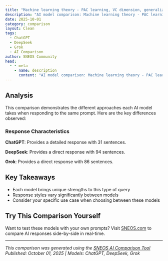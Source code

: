 ```yaml
---
title: "Machine learning theory - PAC learning, VC dimension, generalization"
description: "AI model comparison: Machine learning theory - PAC learning, VC dimension, generalization..."
date: 2025-10-01
category: comparison
layout: Clean
tags:
  - ChatGPT
  - DeepSeek
  - Grok
  - AI Comparison
author: SNEOS Community
head:
  - - meta
    - name: description
      content: "AI model comparison: Machine learning theory - PAC learning, VC dimension, generalization..."
---
```


<ChatComparison
  title="Machine learning theory - PAC learning, VC dimension, generalization"
  prompt="Machine learning theory - PAC learning, VC dimension, generalization"
  :responses='{"ChatGPT": "Certainly! Here is a concise overview of some fundamental concepts in machine learning theory: **PAC learning**, **VC dimension**, and **generalization**.\n\n---\n\n### 1. PAC Learning (Probably Approximately Correct Learning)\n\n**PAC learning** is a formal framework introduced by Leslie Valiant in 1984 for studying the learnability of concepts from examples.\n\n- **Goal:** Classify instances correctly (approximately) with high probability after seeing a limited number of training samples.\n- **Setting:** \n - There is an unknown distribution \\( D \\) over input space \\( X \\).\n - There is a target concept \\( c \\) (a function \\( c: X \\to \\{0,1\\} \\)).\n - A learner gets samples \\( (x, c(x)) \\) drawn i.i.d. from \\( D \\).\n- **Definition:**\n A class of concepts \\( \\mathcal{C} \\) is PAC-learnable if there exists a learning algorithm such that for every target concept \\( c \\in \\mathcal{C} \\), for every distribution \\( D \\) over \\( X \\), and for every \\( 0 \u003C \\epsilon, \\delta \u003C 1 \\), the algorithm outputs a hypothesis \\( h \\) such that:\n\n \\[\n \\Pr_{S \\sim D^m} \\left[ \\Pr_{x \\sim D}[h(x) \\neq c(x)] \\leq \\epsilon \\right] \\geq 1 - \\delta,\n \\]\n\n where \\( m = \\mathrm{poly}(1/\\epsilon, 1/\\delta, \\text{size parameters}) \\) is the sample complexity.\n\n- **Interpretation:** With high probability \\( (1-\\delta) \\), the hypothesis is approximately correct (error \\( \\leq \\epsilon \\)).\n\n---\n\n### 2. VC Dimension (Vapnik-Chervonenkis Dimension)\n\nThe **VC dimension** is a measure of the capacity or complexity of a hypothesis class.\n\n- **Definition:**\n The VC dimension of a hypothesis class \\( \\mathcal{H} \\) (set of functions from \\( X \\) to \\(\\{0,1\\}\\)) is the largest integer \\( d \\) such that there exists a set of \\( d \\) points in \\( X \\) that can be *shattered* by \\( \\mathcal{H} \\).\n\n- **Shattering:** A set \\( S = \\{x_1, \\ldots, x_d\\} \\) is shattered by \\( \\mathcal{H} \\) if for every possible labeling \\( (y_1, ..., y_d) \\in \\{0,1\\}^d \\), there exists some \\( h \\in \\mathcal{H} \\) such that \\( h(x_i) = y_i \\) for all \\( i \\).\n\n- **Importance:**\n - VC dimension quantifies the expressiveness of \\( \\mathcal{H} \\).\n - It controls the sample complexity: higher VC dimension implies more samples are needed for reliable learning.\n - For finite VC dimension \\( d \\), the sample complexity to PAC-learn \\( \\mathcal{H} \\) is on the order of:\n\n \\[\n m = O\\left(\\frac{d \u002B \\log(1/\\delta)}{\\epsilon}\\right)\n \\]\n\n- Common examples:\n - VC dimension of linear classifiers in \\(\\mathbb{R}^n\\) is \\(n\u002B1\\).\n - VC dimension of intervals on the real line is 2.\n\n---\n\n### 3. Generalization in Machine Learning\n\n**Generalization** refers to how well a learned model performs on unseen data drawn from the same distribution as the training data.\n\n- **Generalization error:**\n \n \\[\n \\text{Err}_{\\text{true}}(h) = \\Pr_{x \\sim D}[h(x) \\neq c(x)]\n \\]\n\n- **Empirical error (training error):**\n \n \\[\n \\text{Err}_{\\text{emp}}(h) = \\frac{1}{m} \\sum_{i=1}^m \\mathbf{1}_{h(x_i) \\neq y_i}\n \\]\n\n- **Key questions:**\n - When does low training error imply low generalization error?\n - How large does \\( m \\) need to be to guarantee small generalization error?\n\n- **Role of VC dimension and PAC bounds:**\n VC theory provides bounds of the form:\n\n \\[\n \\Pr \\left[\\sup_{h \\in \\mathcal{H}} \\left| \\text{Err}_{\\text{true}}(h) - \\text{Err}_{\\text{emp}}(h) \\right| \u003E \\epsilon \\right] \\leq \\delta,\n \\]\n\n meaning that with high probability, the empirical error is close to the true error simultaneously for all hypotheses, if the number of samples is large enough relative to the VC dimension.\n\n- **Implications:**\n The capacity of the model controls overfitting/underfitting through the bias-variance tradeoff.\n\n---\n\n### Summary\n\n| Concept | Description | Key Formula/Idea |\n|--------------------|-------------------------------------------------|---------------------------------------------|\n| **PAC Learning** | Learning with high probability and approximately correct hypotheses | \\( m = \\mathrm{poly}(1/\\epsilon, 1/\\delta) \\) samples suffice |\n| **VC Dimension** | Capacity measure of hypothesis class | Largest \\( d \\) shattered set; controls sample complexity |\n| **Generalization** | Model performance on unseen data | Bounds relate empirical error to true error via VC dimension |\n\n---\n\nIf you want, I can provide formal proofs, examples, or connections to other concepts like Rademacher complexity, uniform convergence, or specific algorithms!", "DeepSeek": "Of course. This is a fantastic and core topic in machine learning theory. Let\u0027s break down PAC Learning, VC Dimension, and Generalization in a clear, structured way.\n\n### The Big Picture: The Fundamental Problem of ML\n\nThe core problem these concepts address is: **How can we be confident that a model trained on a finite, noisy sample of data will perform well on new, unseen data?**\n\nThis is the problem of **generalization**. We don\u0027t just want a model that memorizes the training data; we want one that captures the underlying pattern.\n\n---\n\n### 1. PAC Learning (Probably Approximately Correct)\n\nPAC Learning provides a formal framework to answer the question: \u0022How much data do we need to be confident that our model is reasonably good?\u0022\n\nLet\u0027s unpack the name:\n* **Probably (P):** We allow a small probability (\u03B4) that our learning process will fail.\n* **Approximately (C):** We allow a small error (\u03B5) in our final hypothesis. We don\u0027t demand perfection.\n* **Learning:** The process of finding a good model (hypothesis) from a class of possible models.\n\n#### Key Components:\n* **Concept (c):** The true, underlying rule we want to learn (e.g., \u0022this is a cat\u0022).\n* **Hypothesis (h):** The model\u0027s proposed rule.\n* **Hypothesis Class (H):** The set of all possible models (hypotheses) our learning algorithm can choose from (e.g., all linear classifiers, all neural networks with a specific architecture).\n* **Error (\u03B5):** The maximum allowable difference between the true error of our hypothesis and the best possible error within our hypothesis class. Formally, the probability that \u0060h\u0060 disagrees with \u0060c\u0060 on a randomly drawn data point is at most \u03B5.\n* **Confidence (\u03B4):** The maximum allowable probability that our learning algorithm fails to produce a good hypothesis. So, with probability at least \u0060(1 - \u03B4)\u0060, the algorithm succeeds.\n\n#### The PAC Learnability Definition:\nA hypothesis class \u0060H\u0060 is **PAC-learnable** if there exists a learning algorithm such that for any distribution of the data and for any \u0060\u03B5 \u003E 0\u0060 and \u0060\u03B4 \u003E 0\u0060 (the \u0022probably\u0022 and \u0022approximately\u0022 parts), the algorithm will output a hypothesis \u0060h\u0060 with error \u2264 \u03B5, with probability at least \u0060(1 - \u03B4)\u0060, provided that the number of training examples \u0060m\u0060 is greater than some function that depends on \u0060\u03B5\u0060, \u0060\u03B4\u0060, and the complexity of \u0060H\u0060.\n\nThe key takeaway is that **PAC learning gives us a sample complexity bound**: a guarantee on how many training examples \u0060m\u0060 we need to achieve our desired (\u03B5, \u03B4) performance.\n\n---\n\n### 2. VC Dimension (Vapnik-Chervonenkis Dimension)\n\nThe VC Dimension is a central concept that measures the **expressive power** or **capacity** of a hypothesis class. It tells us how complicated a set of functions (our model class) can be.\n\n#### Intuition: Shattering\nA hypothesis class \u0060H\u0060 **shatters** a set of data points if, for every possible way of labeling those points (e.g., as \u002B1 or -1), there exists some hypothesis \u0060h\u0060 in \u0060H\u0060 that can achieve that labeling perfectly.\n\n**Example:** Consider 2D points and the hypothesis class of linear classifiers (lines).\n* Can a line shatter 3 points? It depends on their arrangement. If they are not collinear, yes! You can find a line to separate any labeling of them (\u002B/\u002B, -, \u002B/-, etc.).\n* Can a line shatter 4 points? **No.** There is no possible line that can separate the \u0022XOR\u0022 configuration (where points on opposite corners have the same label). Try it!\n\n#### Formal Definition:\nThe **VC Dimension** of a hypothesis class \u0060H\u0060 is the size of the **largest** set of points that \u0060H\u0060 can shatter.\n* If \u0060H\u0060 can shatter arbitrarily large sets, its VC dimension is infinite.\n\n**Examples:**\n1. **Linear Classifiers in 2D:** VC dimension = 3.\n2. **Linear Classifiers in \u0060d\u0060-dimensions:** VC dimension = \u0060d\u002B1\u0060.\n3. **A finite set of hypotheses:** VC dimension \u2264 log\u2082(|H|).\n\n#### Why is VC Dimension so important?\nIt directly connects to generalization. A fundamental result (the Fundamental Theorem of Statistical Learning) states that for a hypothesis class \u0060H\u0060 with VC dimension \u0060d\u0060, the sample complexity for PAC learning is:\n\n\u0060m = O( (d \u002B log(1/\u03B4)) / \u03B5\u00B2 )\u0060\n\nThis is a profound result! It tells us:\n* **The amount of data needed scales linearly with the model\u0027s complexity (d).** More complex models need more data.\n* If the VC dimension is finite, the class is PAC-learnable.\n* It formalizes the **Bias-Variance Tradeoff**:\n * **High VC Dimension (Low Bias):** The model class is very expressive and can fit the training data well, but it risks **overfitting** (high variance) if data is scarce.\n * **Low VC Dimension (High Bias):** The model class is simple and is less likely to overfit, but it might not be able to capture the true pattern, leading to **underfitting**.\n\n---\n\n### 3. Generalization\n\nGeneralization is the ultimate goal: a model\u0027s ability to perform accurately on new, unseen data after being trained on a training dataset.\n\n#### Generalization Error\nThis is the difference between the model\u0027s performance on the training set and its performance on the true underlying data distribution (the \u0022test\u0022 error we care about).\n\n\u0060Generalization Error = True Error - Training Error\u0060\n\n#### The Connection: VC Dimension and Generalization Bounds\nThe theory provides probabilistic guarantees on the generalization error. A classic bound (Vapnik-Chervonenkis bound) states that with high probability (\u00601-\u03B4\u0060), for all hypotheses \u0060h\u0060 in \u0060H\u0060:\n\n\u0060True Error(h) \u2264 Training Error(h) \u002B O( sqrt( (VCdim(H) \u002B log(1/\u03B4)) / m ) )\u0060\n\nLet\u0027s interpret this:\n* **Training Error(h):** How well the model fits the data it has seen.\n* **The \u0060O( sqrt(... / m) )\u0060 term:** This is the **generalization gap**. It\u0027s the penalty for the model\u0027s complexity.\n* As the **VC Dimension increases**, the generalization gap **increases**. You are \u0022paying\u0022 for the model\u0027s flexibility.\n* As the number of training examples \u0060m\u0060 increases, the generalization gap **decreases**. More data \u0022justifies\u0022 a more complex model.\n\nThis bound explains why a model with zero training error can still be a bad model\u2014if its VC dimension is high relative to the amount of data, the generalization gap will be large, and the true error will be high. This is the mathematical definition of **overfitting**.\n\n---\n\n### Summary and Analogy\n\nLet\u0027s use an analogy: **Choosing a ruler for drawing a curve.**\n\n* **Hypothesis Class (H):** The type of ruler.\n * *Low VC Dim:* A straight ruler (can only draw straight lines).\n * *High VC Dim:* A French curve or flexible spline (can draw many complex curves).\n\n* **Training Data:** A set of points on a page you must connect.\n\n* **Generalization:** How well your drawn curve matches the true, intended curve on the rest of the page.\n\n* **The Learning Process:**\n 1. If you use a **straight ruler (Low VC Dim)** on a complex curve, you will **underfit**. Your training error (fit to the given points) and true error will both be high. High bias.\n 2. If you use a **flexible spline (High VC Dim)** on only a few data points, you can twist it to hit every point perfectly (zero training error), but the resulting curve will be wild and not match the true curve. This is **overfitting**. High variance.\n 3. If you use a **flexible spline (High VC Dim)** on a *large number* of data points, the spline is constrained to follow the true underlying pattern. You get low training error *and* low true error. You have successfully generalized.\n\n**PAC Learning** asks: \u0022Given I want my curve to be within \u03B5 of the true curve with confidence (1-\u03B4), how many data points do I need to pin down my spline?\u0022\n\n**VC Dimension** measures: \u0022How flexible is my spline?\u0022\n\nThe **Generalization Bound** tells you the trade-off: \u0022If your spline is very flexible, you\u0027ll need to pin it down with more points to be sure it follows the true curve and doesn\u0027t just wiggle randomly.\u0022", "Grok": "Machine learning theory is a field of study that focuses on understanding the fundamental principles behind learning algorithms, their performance, and their ability to generalize to unseen data. Three core concepts in this domain are **PAC (Probably Approximately Correct) learning**, the **VC (Vapnik-Chervonenkis) dimension**, and **generalization**. Let\u0027s explore each of these in detail.\n\n---\n\n### 1. **PAC Learning**\nPAC learning is a theoretical framework for analyzing the learnability of a concept or hypothesis class in machine learning. It provides bounds on the sample complexity (number of training examples needed) to achieve a certain level of accuracy with high confidence.\n\n#### Key Ideas:\n- **Probably Approximately Correct**: A learning algorithm is PAC-learnable if, with high probability (1 - \u03B4, where \u03B4 is a small confidence parameter), it produces a hypothesis that approximates the true target function well (with error less than \u03B5, where \u03B5 is the error parameter).\n- **Sample Complexity**: PAC learning provides a way to calculate the minimum number of training examples required to learn a hypothesis class to a specified accuracy and confidence level.\n\n#### Formal Definition:\nGiven a hypothesis class \\( H \\), a target concept \\( c \\), and a training set drawn from an unknown distribution \\( D \\), a learning algorithm is said to PAC-learn \\( H \\) if, for any \\( \\epsilon \u003E 0 \\) (error tolerance) and \\( \\delta \u003E 0 \\) (confidence parameter), the algorithm outputs a hypothesis \\( h \\in H \\) such that:\n- The error of \\( h \\), defined as \\( \\text{error}(h) = P_{x \\sim D}(h(x) \\neq c(x)) \\), is less than \\( \\epsilon \\).\n- This holds with probability at least \\( 1 - \\delta \\).\n\nThe number of training examples \\( m \\) needed often depends on \\( \\frac{1}{\\epsilon} \\), \\( \\frac{1}{\\delta} \\), and the complexity of the hypothesis class (often measured via VC dimension, discussed below).\n\n#### Implications:\n- PAC learning helps us understand whether a hypothesis class can be learned efficiently (i.e., with a reasonable number of examples and computation time).\n- It is often used for binary classification problems but can be extended to other learning tasks.\n\n---\n\n### 2. **VC Dimension**\nThe VC (Vapnik-Chervonenkis) dimension is a measure of the complexity or capacity of a hypothesis class. It quantifies the expressive power of a set of functions and is a key concept in understanding generalization and overfitting.\n\n#### Definition:\nThe VC dimension of a hypothesis class \\( H \\) is the size of the largest set of points that \\( H \\) can shatter. A set of points is said to be shattered by \\( H \\) if, for every possible labeling of the points (e.g., \u002B1 or -1 in binary classification), there exists a hypothesis in \\( H \\) that correctly classifies all points according to that labeling.\n\n- If a hypothesis class can shatter a set of \\( d \\) points but not a set of \\( d\u002B1 \\) points, its VC dimension is \\( d \\).\n\n#### Examples:\n1. **Linear Separators in 2D**: A linear separator (e.g., a straight line) can shatter 3 points in general position (e.g., forming a triangle) but not 4 points (e.g., forming a quadrilateral with points on opposite corners). Thus, the VC dimension is 3.\n2. **Axis-Aligned Rectangles in 2D**: The hypothesis class of axis-aligned rectangles can shatter 4 points (one in each corner) but not 5. Thus, the VC dimension is 4.\n\n#### Importance:\n- The VC dimension is directly tied to the sample complexity in PAC learning. Specifically, for a hypothesis class with VC dimension \\( d \\), the number of examples \\( m \\) needed to PAC-learn it is roughly proportional to \\( \\frac{d}{\\epsilon} \\log\\left(\\frac{1}{\\epsilon}\\right) \u002B \\frac{1}{\\epsilon} \\log\\left(\\frac{1}{\\delta}\\right) \\).\n- A higher VC dimension indicates a more complex hypothesis class, which can lead to overfitting if the training data is insufficient.\n\n---\n\n### 3. **Generalization**\nGeneralization refers to a model\u0027s ability to perform well on unseen data, i.e., data not part of the training set. It is a central goal of machine learning, as a model that only memorizes the training data (overfitting) will fail to generalize.\n\n#### Key Concepts:\n- **Training Error vs. Generalization Error**:\n - Training error is the error of the model on the training set.\n - Generalization error (or test error) is the expected error of the model on unseen data drawn from the same distribution as the training data.\n- Ideally, we want a model with low generalization error, meaning it captures the underlying patterns in the data rather than noise or specific training examples.\n\n#### Factors Affecting Generalization:\n1. **Model Complexity**: \n - A very simple model (e.g., linear) may underfit and fail to capture the data\u0027s complexity, leading to high generalization error (bias).\n - A very complex model (e.g., a deep neural network with many parameters) may overfit, capturing noise in the training data, also leading to high generalization error (variance).\n - The VC dimension is a formal measure of model complexity that impacts generalization.\n2. **Amount of Training Data**:\n - With more data, the model can better approximate the true underlying distribution, improving generalization.\n - PAC learning bounds show how the number of training examples relates to generalization error.\n3. **Regularization**:\n - Techniques like weight decay (L2 regularization), dropout, or early stopping reduce model complexity and help prevent overfitting, improving generalization.\n4. **Data Distribution**:\n - If the training and test data come from different distributions (distribution shift), generalization will be poor.\n\n#### Generalization Bounds:\nTheoretical bounds, often derived from PAC learning and VC dimension, provide guarantees on the generalization error. A typical bound states that, with high probability, the generalization error is close to the training error plus a term that depends on the model complexity (e.g., VC dimension) and the number of training examples. For a hypothesis class with VC dimension \\( d \\), a simplified bound is:\n\\[\n\\text{Generalization Error} \\leq \\text{Training Error} \u002B \\sqrt{\\frac{d \\log m \u002B \\log(1/\\delta)}{m}}\n\\]\nwhere \\( m \\) is the number of training examples, and \\( \\delta \\) is the confidence parameter. This shows that increasing \\( m \\) or reducing \\( d \\) (model complexity) can improve generalization.\n\n---\n\n### Interconnections Between Concepts\n- **PAC Learning and VC Dimension**:\n - The VC dimension is used to derive sample complexity bounds in PAC learning. A hypothesis class with a finite VC dimension is PAC-learnable under certain conditions (e.g., when the data distribution is realizable or agnostic).\n- **VC Dimension and Generalization**:\n - The VC dimension directly impacts a model\u0027s ability to generalize. A hypothesis class with high VC dimension can fit more complex patterns but risks overfitting without sufficient data.\n- **PAC Learning and Generalization**:\n - PAC learning provides a framework to ensure good generalization by bounding the error on unseen data (with confidence \\( 1 - \\delta \\)) using a sufficient number of training examples.\n\n---\n\n### Practical Implications\n1. **Model Selection**:\n - Choose a model with appropriate complexity (VC dimension) for the amount of available data to balance underfitting and overfitting.\n2. **Sample Size**:\n - Use insights from PAC learning to estimate how much data is needed to achieve good generalization for a given hypothesis class.\n3. **Regularization and Simplicity**:\n - Use techniques to limit effective model complexity (even if the VC dimension is high) to improve generalization on limited data.\n\n---\n\n### Summary\n- **PAC Learning**: A framework to analyze learnability, providing bounds on the number of samples needed to achieve a specified accuracy with high confidence.\n- **VC Dimension**: A measure of hypothesis class complexity, indicating how many points a class can shatter and directly affecting sample complexity and generalization.\n- **Generalization**: The ability of a model to perform well on unseen data, influenced by model complexity, training data size, and regularization.\n\nThese concepts form the foundation of machine learning theory, providing tools to understand why and when learning algorithms work, how much data is needed, and how to prevent overfitting or underfitting. For deeper study, you can explore texts like \u0022Understanding Machine Learning: From Theory to Algorithms\u0022 by Shai Shalev-Shwartz and Shai Ben-David, or Vladimir Vapnik\u0027s work on statistical learning theory."}' 
  published-date="11:35"
/>

## Analysis

This comparison demonstrates the different approaches each AI model takes when responding to the same prompt. Here are the key differences observed:

### Response Characteristics

**ChatGPT**: Provides a detailed response with 31 sentences. 

**DeepSeek**: Provides a direct response with 94 sentences. 

**Grok**: Provides a direct response with 86 sentences. 

## Key Takeaways

- Each model brings unique strengths to this type of query
- Response styles vary significantly between models
- Consider your specific use case when choosing between these models

## Try This Comparison Yourself

Want to test these models with your own prompts? Visit [SNEOS.com](https://sneos.com) to compare AI responses side-by-side in real-time.

---

*This comparison was generated using the [SNEOS AI Comparison Tool](https://sneos.com)*
*Published: October 01, 2025 | Models: ChatGPT, DeepSeek, Grok*
